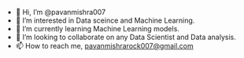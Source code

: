 - 👋 Hi, I’m @pavanmishra007
- 👀 I’m interested in Data sceince and Machine Learning.
- 🌱 I’m currently learning Machine Learning models.
- 💞️ I’m looking to collaborate on any Data Scientist and Data analysis.
- 📫 How to reach me, pavanmishrarock007@gmail.com 

<!---
pavanmishra007/pavanmishra007 is a ✨ special ✨ repository because its `README.md` (this file) appears on your GitHub profile.
You can click the Preview link to take a look at your changes.
--->
